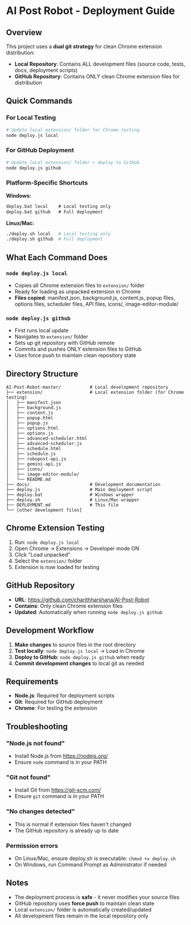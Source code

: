 # AI Post Robot - Deployment Guide

## Overview

This project uses a **dual git strategy** for clean Chrome extension distribution:

- **Local Repository**: Contains ALL development files (source code, tests, docs, deployment scripts)
- **GitHub Repository**: Contains ONLY clean Chrome extension files for distribution

## Quick Commands

### For Local Testing
```bash
# Update local extension/ folder for Chrome testing
node deploy.js local
```

### For GitHub Deployment
```bash
# Update local extension/ folder + deploy to GitHub
node deploy.js github
```

### Platform-Specific Shortcuts

**Windows:**
```cmd
deploy.bat local    # Local testing only
deploy.bat github   # Full deployment
```

**Linux/Mac:**
```bash
./deploy.sh local   # Local testing only
./deploy.sh github  # Full deployment
```

## What Each Command Does

### `node deploy.js local`
- Copies all Chrome extension files to `extension/` folder
- Ready for loading as unpacked extension in Chrome
- **Files copied**: manifest.json, background.js, content.js, popup files, options files, scheduler files, API files, icons/, image-editor-module/

### `node deploy.js github`
- First runs local update
- Navigates to `extension/` folder
- Sets up git repository with GitHub remote
- Commits and pushes ONLY extension files to GitHub
- Uses force push to maintain clean repository state

## Directory Structure

```
AI-Post-Robot-master/           # Local development repository
├── extension/                  # Local extension folder (for Chrome testing)
│   ├── manifest.json
│   ├── background.js
│   ├── content.js
│   ├── popup.html
│   ├── popup.js
│   ├── options.html
│   ├── options.js
│   ├── advanced-scheduler.html
│   ├── advanced-scheduler.js
│   ├── schedule.html
│   ├── schedule.js
│   ├── robopost-api.js
│   ├── gemini-api.js
│   ├── icons/
│   ├── image-editor-module/
│   └── README.md
├── docs/                       # Development documentation
├── deploy.js                   # Main deployment script
├── deploy.bat                  # Windows wrapper
├── deploy.sh                   # Linux/Mac wrapper
├── DEPLOYMENT.md               # This file
└── [other development files]
```

## Chrome Extension Testing

1. Run: `node deploy.js local`
2. Open Chrome → Extensions → Developer mode ON
3. Click "Load unpacked"
4. Select the `extension/` folder
5. Extension is now loaded for testing

## GitHub Repository

- **URL**: https://github.com/charithharshana/AI-Post-Robot
- **Contains**: Only clean Chrome extension files
- **Updated**: Automatically when running `node deploy.js github`

## Development Workflow

1. **Make changes** to source files in the root directory
2. **Test locally**: `node deploy.js local` → Load in Chrome
3. **Deploy to GitHub**: `node deploy.js github` when ready
4. **Commit development changes** to local git as needed

## Requirements

- **Node.js**: Required for deployment scripts
- **Git**: Required for GitHub deployment
- **Chrome**: For testing the extension

## Troubleshooting

### "Node.js not found"
- Install Node.js from https://nodejs.org/
- Ensure `node` command is in your PATH

### "Git not found"
- Install Git from https://git-scm.com/
- Ensure `git` command is in your PATH

### "No changes detected"
- This is normal if extension files haven't changed
- The GitHub repository is already up to date

### Permission errors
- On Linux/Mac, ensure deploy.sh is executable: `chmod +x deploy.sh`
- On Windows, run Command Prompt as Administrator if needed

## Notes

- The deployment process is **safe** - it never modifies your source files
- GitHub repository uses **force push** to maintain clean state
- Local `extension/` folder is automatically created/updated
- All development files remain in the local repository only
